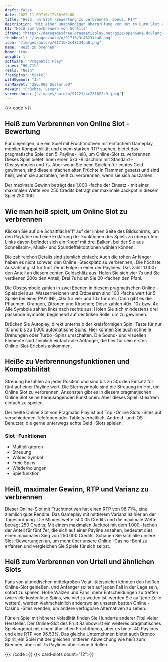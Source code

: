 ```yaml
---
draft: false
date: 2022-11-09T16:17:38+03:00
title: "Heiß, um Slot -Bewertung zu verbrennen, Bonus, RTP"
description: "Mit einer unabhängigen Überprüfung von Hot to Burn Slot vom pragmatischen Spiel können Sie kostenlos oder echtes Geld spielen und hier einen Bonus erhalten!"
h1: "Heiß zum Verbrennen von Schlitz"
iframe: "https://demogamesfree.pragmaticplay.net/gs2c/openGame.do?lang=&cur=&gameSymbol=vs5hotburn&websiteUrl=https%3A%2F%2Fdemogamesfree.pragmaticplay.net&jurisdiction=99&lobbyURL=https%3A%2F%2Fwww.pragmaticplay.com"
thumbnail: "/images/auto/o/91716/3c48234ca8.png"
icon: "/images/auto/o/91716/3c48234ca8.png"
name: "Heiß zu brennen"
home: true
weight: 1
software: "Pragmatic Play"
lines: "96.71%"
reels: "Nein"
freeSpins: "Mittel"
wildSymbol: "Ja"
minMaxBet: "250.000 Dollar.00"
maxWin: "Früchte, Sevens"
screenshots: ["/images/auto/o/91721/4c281622c9.jpeg"]
---
```


{{< code >}}<h2>Heiß zum Verbrennen von Online Slot -Bewertung</h2><p>Für diejenigen, die ein Spiel mit Fruchtmotiven mit einfachem Gameplay, mobiler Kompatibilität und einem starken RTP suchen, bietet das pragmatische Spiel den 5-Payline-Heiß, um Online-Slot zu verbrennen. Dieses Spiel bietet Ihnen einen 5x3 -Bildschirm mit Standard -Obstsymbolen und 7s. Aber wenn Sie beim Spielen für echtes Geld gewinnen, sind diese einfachen alten Früchte in Flammen gesetzt und sind heiß, wenn sie auszahlen, heiß zu verbrennen, wenn sie sich auszahlen.</p><p>Der maximale Gewinn beträgt das 1.000 -fache der Einsatz - mit einer maximalen Wette von 250 Credits beträgt der maximale Jackpot in diesem Spiel 250.000.</p><h2>Wie man heiß spielt, um Online Slot zu verbrennen</h2><p>Klicken Sie auf die Schaltfläche"I" auf der linken Seite des Bildschirms, um den Paytable und eine Erklärung der Funktionen des Spiels zu überprüfen. Links davon befindet sich ein Knopf mit drei Balken, bei der Sie aus Schnellspin-, Musik- und Soundeffektoptionen wählen können.</p><p>Die zahlreichen Details sind ziemlich einfach; Auch die rohen Anfänger haben es nicht schwer, den Online -Steckplatz zu verbrennen,. Die höchste Auszahlung ist für fünf 7er in Folge in einer der Paylines. Das zahlt 1.000x den Anteil an diesem echten Geldschlitz aus. Holen Sie sich vier 7s und Sie verdienen 200x den Anteil; Drei 7s holen Sie 20 -fachen den Pfahl.</p><p>Die Obstsymbole zahlen in zwei Ebenen in diesem pragmatischen Online -Spielspiel aus. Wassermelonen und Erdbeeren sind 100 -fache wert für 5 Spiele bei einer PAYLINE, 40x für vier und 10x für drei. Dann gibt es die Pflaumen, Orangen, Zitronen und Kirschen; Diese zahlen 40x, 10x bzw. 4x. Alle Symbole zahlen links nach rechts aus; Holen Sie sich mindestens drei passende Symbole, beginnend auf der linken Rolle, um zu gewinnen.</p><p>Drücken Sie Autoplay, direkt unterhalb der kreisförmigen Spin -Taste für nur 10 und bis zu 1.000 automatische Spins. Hier können Sie auch schnelle Drehungen oder Turbo -Spins umschalten. Die Sound- und visuellen Elemente sind ziemlich einfach-alle Anfänger, die hier für sein erstes Online-Slot-Erlebnis ankommen.</p><h2>Heiße zu Verbrennungsfunktionen und Kompatibilität</h2><p>Streuung bezahlen an jeder Position und sind bis zu 50x den Einsatz für fünf auf einer Payline wert. Die Sternsymbole sind die Streuung im Hot, um Online Slot zu verbrennen. Ansonsten gibt es in diesem pragmatischen Online Slot keine herausragenden Funktionen. Aber dieses Spiel ist extrem einfach zu spielen.</p><p>Der heiße Online Slot von Pragmatic Play ist auf Top -Online Slots -Sites auf verschiedenen Telefonen oder Tablets erhältlich. Android- und iOS -Benutzer, die gerne unterwegs echte Geld -Slots spielen.</p><h3>
Slot -Funktionen</h3><ul>
<li></span>
Multiplikatoren</li>
<li></span>
Streuung</li>
<li></span>
Wildes Symbol</li>
<li></span>
Freie Spins</li>
<li></span>
Wiederholungen</li>
<li></span>
Spielfunktion</li></ul><h2>Heiß, maximaler Gewinn, RTP und Varianz zu verbrennen</h2><p>Dieser Online-Slot mit Fruchtmotiven hat einen RTP von 96.71%, eine ziemlich gute Rendite. Das Gameplay mit mittlerem Varianz ist hier an der Tagesordnung. Die Mindestwette ist 0.05 Credits und die maximale Wette beträgt 250 Credits; Mit einem maximalen Jackpot mit dem 1.000 -fachen der Anteil für fünf 7er, die sich auf einer Payline ansahen, bedeutet dies einen maximalen Sieg von 250.000 Credits. Schauen Sie sich alle unsere Slot -Bewertungen an, um mehr über unsere Online -Casino -Boni zu erfahren und vergleichen Sie Spiele für sich selbst.</p><h2> Heiß zum Verbrennen von Urteil und ähnlichen Slots</h2><p>Fans von altmodischen mittelgroßen Volatilitätsspielen könnten den heißen Online-Slot genießen, und Anfänger sollten auf jeden Fall in der Lage sein, sofort zu spielen. Hohe Walzen und Fans, mehr Entscheidungen zu treffen (wie viele kostenlose Spins, wie viel zu wetten ist, werden Sie auf jede Zeile wetten), werden wahrscheinlich anderswo an unseren besten Online -Casino -Sites wenden, um andere verfügbare Alternativen zu sehen.</p><p>Für ein Spiel mit höherer Volatilität finden Sie Hunderte anderer Titel vieler Hersteller. Der Online-Slot des Fruit Rainbow ist ein weiteres pragmatisches Spielangebot mit einem ähnlichen Fruchtthema, aber es bietet 40 Paylines und eine RTP von 96.53%. Das gleiche Unternehmen bietet auch Bronco Spirit, ein Spiel mit der gleichen mittleren Abweichung wie heiß zum Brennen, aber mit 75 Paylines über seine 5 Rollen.</p>{{< /code >}}
{{< card-slots count="12">}}